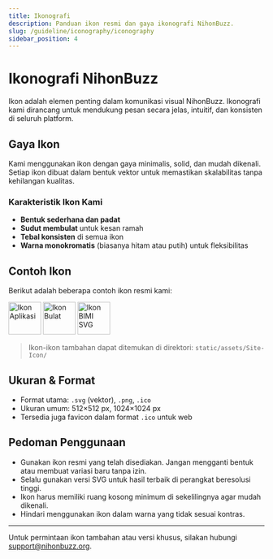 ```yaml
---
title: Ikonografi
description: Panduan ikon resmi dan gaya ikonografi NihonBuzz.
slug: /guideline/iconography/iconography
sidebar_position: 4
---
```


# Ikonografi NihonBuzz

Ikon adalah elemen penting dalam komunikasi visual NihonBuzz. Ikonografi kami dirancang untuk mendukung pesan secara jelas, intuitif, dan konsisten di seluruh platform.

## Gaya Ikon

Kami menggunakan ikon dengan gaya minimalis, solid, dan mudah dikenali. Setiap ikon dibuat dalam bentuk vektor untuk memastikan skalabilitas tanpa kehilangan kualitas.

### Karakteristik Ikon Kami

- **Bentuk sederhana dan padat**
- **Sudut membulat** untuk kesan ramah
- **Tebal konsisten** di semua ikon
- **Warna monokromatis** (biasanya hitam atau putih) untuk fleksibilitas

## Contoh Ikon

Berikut adalah beberapa contoh ikon resmi kami:

<div class="preview-wrapper" style={{ display: 'flex', gap: '1rem', alignItems: 'center' }}>
  <img src="/assets/Site-Icon/NihonBuzz-Logo-Icon-512.png" alt="Ikon Aplikasi" width="64" />
  <img src="/assets/Site-Icon/NihonBuzz-Logo-Icon-1024-Circle.png" alt="Ikon Bulat" width="64" />
  <img src="/assets/Site-Icon/BIMI/nihonbuzz-tiny.svg" alt="Ikon BIMI SVG" width="64" />
</div>

> Ikon-ikon tambahan dapat ditemukan di direktori: `static/assets/Site-Icon/`

## Ukuran & Format

- Format utama: `.svg` (vektor), `.png`, `.ico`
- Ukuran umum: 512×512 px, 1024×1024 px
- Tersedia juga favicon dalam format `.ico` untuk web

## Pedoman Penggunaan

- Gunakan ikon resmi yang telah disediakan. Jangan mengganti bentuk atau membuat variasi baru tanpa izin.
- Selalu gunakan versi SVG untuk hasil terbaik di perangkat beresolusi tinggi.
- Ikon harus memiliki ruang kosong minimum di sekelilingnya agar mudah dikenali.
- Hindari menggunakan ikon dalam warna yang tidak sesuai kontras.

---

Untuk permintaan ikon tambahan atau versi khusus, silakan hubungi [support@nihonbuzz.org](/hubungi-kami).
